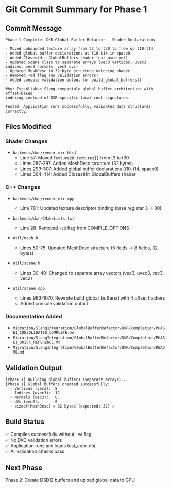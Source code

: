 # Git Commit Summary for Phase 1

## Commit Message

```
Phase 1 Complete: DXR Global Buffer Refactor - Shader Declarations

- Moved unbounded texture array from t3 to t30 to free up t10-t14
- Added global buffer declarations at t10-t14 in space0
- Added ClosestHit_GlobalBuffers shader (not used yet)
- Updated Scene class to separate arrays (vec3 vertices, uvec3 indices, vec3 normals, vec2 uvs)
- Updated MeshDesc to 32-byte structure matching shader
- Removed -Vd flag (no validation errors)
- Added console validation output for build_global_buffers()

Why: Establishes Slang-compatible global buffer architecture with offset-based
indexing instead of DXR-specific local root signatures.

Tested: Application runs successfully, validates data structures correctly.
```

## Files Modified

### Shader Changes
- `backends/dxr/render_dxr.hlsl`
  - Line 57: Moved `Texture2D textures[]` from t3 to t30
  - Lines 287-297: Added MeshDesc structure (32 bytes)
  - Lines 299-307: Added global buffer declarations (t10-t14, space0)
  - Lines 364-414: Added ClosestHit_GlobalBuffers shader

### C++ Changes  
- `backends/dxr/render_dxr.cpp`
  - Line 781: Updated texture descriptor binding (base register 3 → 30)

- `backends/dxr/CMakeLists.txt`
  - Line 28: Removed `-Vd` flag from COMPILE_OPTIONS

- `util/mesh.h`
  - Lines 50-75: Updated MeshDesc structure (5 fields → 8 fields, 32 bytes)

- `util/scene.h`
  - Lines 30-40: Changed to separate array vectors (vec3, uvec3, vec3, vec2)

- `util/scene.cpp`
  - Lines 963-1070: Rewrote build_global_buffers() with 4 offset trackers
  - Added console validation output

### Documentation Added
- `Migration/SlangIntegration/GlobalBufferRefactor/DXR/Completion/PHASE1_CONSOLIDATED_COMPLETE.md`
- `Migration/SlangIntegration/GlobalBufferRefactor/DXR/Completion/PHASE1_QUICK_REFERENCE.md`
- `Migration/SlangIntegration/GlobalBufferRefactor/DXR/Completion/README.md`

## Validation Output

```
[Phase 1] Building global buffers (separate arrays)...
[Phase 1] Global buffers created successfully:
  - Vertices (vec3):  8
  - Indices (uvec3):  12
  - Normals (vec3):   0
  - UVs (vec2):       0
  - sizeof(MeshDesc) = 32 bytes (expected: 32) ✅
```

## Build Status

✅ Compiles successfully without `-Vd` flag  
✅ No DXC validation errors  
✅ Application runs and loads test_cube.obj  
✅ All validation checks pass

## Next Phase

Phase 2: Create D3D12 buffers and upload global data to GPU
